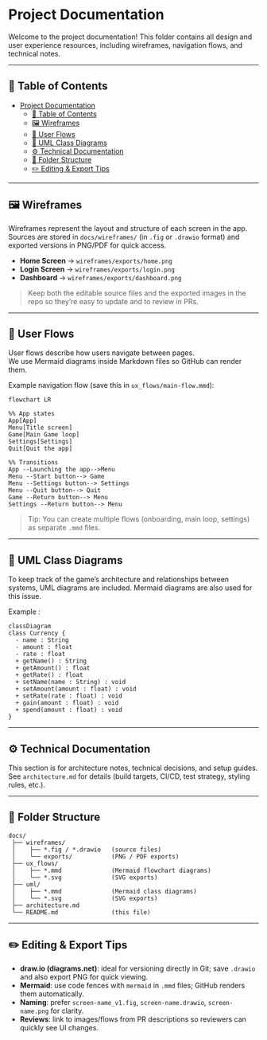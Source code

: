 # Project Documentation

Welcome to the project documentation! This folder contains all design and user experience resources, including wireframes, navigation flows, and technical notes.

---

## 📑 Table of Contents
- [Project Documentation](#project-documentation)
  - [📑 Table of Contents](#-table-of-contents)
  - [🖼 Wireframes](#-wireframes)
  - [🔀 User Flows](#-user-flows)
  - [🧩 UML Class Diagrams](#-uml-class-diagrams)
  - [⚙️ Technical Documentation](#️-technical-documentation)
  - [📂 Folder Structure](#-folder-structure)
  - [✏️ Editing \& Export Tips](#️-editing--export-tips)

---

## 🖼 Wireframes
Wireframes represent the layout and structure of each screen in the app.  
Sources are stored in `docs/wireframes/` (in `.fig` or `.drawio` format) and exported versions in PNG/PDF for quick access.

- **Home Screen** → `wireframes/exports/home.png`  
- **Login Screen** → `wireframes/exports/login.png`  
- **Dashboard** → `wireframes/exports/dashboard.png`

> Keep both the editable source files and the exported images in the repo so they’re easy to update and to review in PRs.

---

## 🔀 User Flows
User flows describe how users navigate between pages.  
We use Mermaid diagrams inside Markdown files so GitHub can render them.

Example navigation flow (save this in `ux_flows/main-flow.mmd`):

```mermaid
flowchart LR

%% App states
App[App]
Menu[Title screen]
Game[Main Game loop]
Settings[Settings]
Quit[Quit the app]

%% Transitions
App --Launching the app-->Menu
Menu --Start button--> Game
Menu --Settings button--> Settings
Menu --Quit button--> Quit
Game --Return button--> Menu
Settings --Return button--> Menu
```

> Tip: You can create multiple flows (onboarding, main loop, settings) as separate `.mmd` files.

---

## 🧩 UML Class Diagrams
To keep track of the game’s architecture and relationships between systems, UML diagrams are included. Mermaid diagrams are also used for this issue.

Example : 
```mermaid
classDiagram
class Currency {
  - name : String
  - amount : float
  - rate : float
  + getName() : String
  + getAmount() : float
  + getRate() : float
  + setName(name : String) : void
  + setAmount(amount : float) : void
  + setRate(rate : float) : void
  + gain(amount : float) : void
  + spend(amount : float) : void
}
```

---

## ⚙️ Technical Documentation
This section is for architecture notes, technical decisions, and setup guides.  
See `architecture.md` for details (build targets, CI/CD, test strategy, styling rules, etc.).

---

## 📂 Folder Structure
```
docs/
 ├── wireframes/
 │    ├── *.fig / *.drawio   (source files)
 │    └── exports/           (PNG / PDF exports)
 ├── ux_flows/
 │    ├── *.mmd              (Mermaid flowchart diagrams)
 │    └── *.svg              (SVG exports)
 ├── uml/ 
 │    ├── *.mmd              (Mermaid class diagrams)
 │    └── *.svg              (SVG exports)
 ├── architecture.md
 └── README.md               (this file)
```

---

## ✏️ Editing & Export Tips
- **draw.io (diagrams.net)**: ideal for versioning directly in Git; save `.drawio` and also export PNG for quick viewing.  
- **Mermaid**: use code fences with `mermaid` in `.mmd` files; GitHub renders them automatically.  
- **Naming**: prefer `screen-name_v1.fig`, `screen-name.drawio`, `screen-name.png` for clarity.  
- **Reviews**: link to images/flows from PR descriptions so reviewers can quickly see UI changes.
